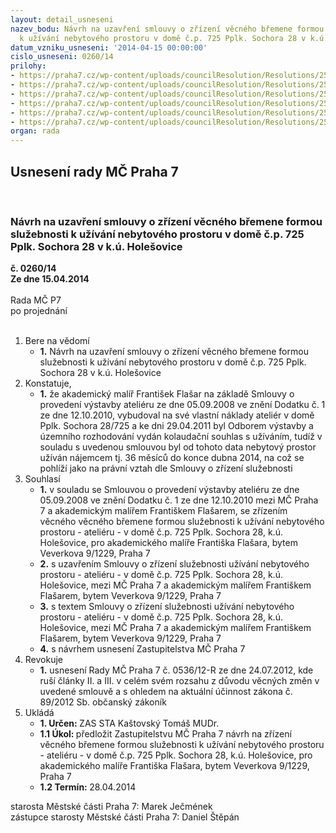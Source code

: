 ```yaml
---
layout: detail_usneseni
nazev_bodu: Návrh na uzavření smlouvy o zřízení věcného břemene formou služebnosti
  k užívání nebytového prostoru v domě č.p. 725 Pplk. Sochora 28 v k.ú. Holešovice
datum_vzniku_usneseni: '2014-04-15 00:00:00'
cislo_usneseni: 0260/14
prilohy:
- https://praha7.cz/wp-content/uploads/councilResolution/Resolutions/25121/18-14-priloha_1_flasar14sml.doc
- https://praha7.cz/wp-content/uploads/councilResolution/Resolutions/25121/18-14-priloha_2_flasar14smlold.pdf
- https://praha7.cz/wp-content/uploads/councilResolution/Resolutions/25121/18-14-priloha_4_flasar14kol.pdf
- https://praha7.cz/wp-content/uploads/councilResolution/Resolutions/25121/18-14-priloha_8_flasar14r12.doc
- https://praha7.cz/wp-content/uploads/councilResolution/Resolutions/25121/18-14-priloha_9_flasar14z12.doc
- https://praha7.cz/wp-content/uploads/councilResolution/Resolutions/25121/18-14-priloha_10_flasar14z.doc
organ: rada
---
```

<div id="ucUsn_pList" class="usn">
	<span><h2>Usnesení rady MČ Praha 7 </h2>
<br></span><div class="standBody">
<span><h3>Návrh na uzavření smlouvy o zřízení věcného břemene formou služebnosti k užívání nebytového prostoru v domě č.p. 725 Pplk. Sochora 28 v k.ú. Holešovice</h3></span><div class="center">
		<strong>č. 0260/14</strong><br>
	</div>
<div class="center">
		<strong>Ze dne 15.04.2014</strong><br><br>
	</div>Rada MČ P7<br> po projednání<br><br><ol>
<li>Bere na vědomí<ul><li>
<strong>1.</strong> Návrh na uzavření smlouvy o zřízení věcného břemene formou služebnosti k užívání nebytového prostoru v domě č.p. 725 Pplk. Sochora 28 v k.ú. Holešovice  </li></ul>
</li>
<li>Konstatuje,<ul><li>
<strong>1.</strong> že akademický malíř František Flašar na základě Smlouvy o provedení výstavby ateliéru ze dne 05.09.2008 ve znění Dodatku č. 1 ze dne 12.10.2010, vybudoval na své vlastní náklady ateliér v domě Pplk. Sochora 28/725 a ke dni 29.04.2011 byl Odborem výstavby a územního rozhodování vydán kolaudační souhlas s užíváním, tudíž v souladu s uvedenou smlouvou byl od tohoto data nebytový prostor užíván nájemcem tj. 36 měsíců do konce dubna 2014, na což se pohlíží jako na právní vztah dle Smlouvy o zřízení služebnosti  </li></ul>
</li>
<li>Souhlasí<ul>
<li>
<strong>1.</strong> v souladu se Smlouvou o provedení výstavby ateliéru ze dne 05.09.2008 ve znění Dodatku č. 1 ze dne 12.10.2010 mezi MČ Praha 7 a akademickým malířem Františkem Flašarem, se zřízením věcného věcného břemene formou služebnosti k užívání nebytového prostoru - ateliéru - v domě č.p. 725 Pplk. Sochora 28, k.ú. Holešovice, pro akademického malíře Františka Flašara, bytem Veverkova 9/1229, Praha 7</li>
<li>
<strong>2.</strong> s uzavřením Smlouvy o zřízení služebnosti užívání nebytového prostoru - ateliéru - v domě č.p. 725 Pplk. Sochora 28, k.ú. Holešovice, mezi MČ Praha 7 a akademickým malířem Františkem Flašarem, bytem Veverkova 9/1229, Praha 7</li>
<li>
<strong>3.</strong> s textem Smlouvy o zřízení služebnosti užívání nebytového prostoru - ateliéru - v domě č.p. 725 Pplk. Sochora 28, k.ú. Holešovice, mezi MČ Praha 7 a akademickým malířem Františkem Flašarem, bytem Veverkova 9/1229, Praha 7</li>
<li>
<strong>4.</strong> s návrhem usnesení Zastupitelstva MČ Praha 7</li>
</ul>
</li>
<li>Revokuje<ul><li>
<strong>1.</strong> usnesení Rady MČ Praha 7 č. 0536/12-R ze dne 24.07.2012, kde ruší články II. a III. v celém svém rozsahu z důvodu věcných změn v uvedené smlouvě a s ohledem na aktuální účinnost zákona č. 89/2012 Sb. občanský zákoník</li></ul>
</li>
<li>Ukládá<ul>
<li>
<strong>1. Určen: </strong>ZAS STA Kaštovský Tomáš MUDr.</li>
<li>
<strong>1.1 Úkol: </strong>předložit Zastupitelstvu MČ Praha 7 návrh na zřízení věcného břemene formou služebnosti k užívání nebytového prostoru - ateliéru - v domě č.p. 725 Pplk. Sochora 28, k.ú. Holešovice, pro akademického malíře Františka Flašara, bytem Veverkova 9/1229, Praha 7</li>
<li>
<strong>1.2 Termín: </strong>28.04.2014</li>
</ul>
</li>
</ol>starosta Městské části Praha 7: Marek Ječmének<br>zástupce starosty Městské části Praha 7: Daniel Štěpán 
</div>
</div>